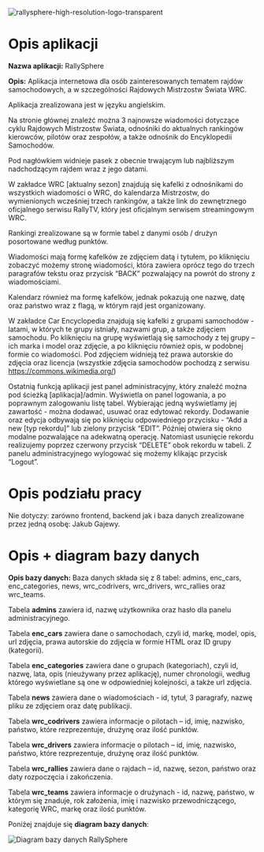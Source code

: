 ![rallysphere-high-resolution-logo-transparent](https://github.com/GajewyJ/RallySphere-Project/assets/90028969/d16f832f-1f26-46fb-82dc-c3d08ab43323)

# Opis aplikacji

**Nazwa aplikacji:** RallySphere

**Opis:** Aplikacja internetowa dla osób zainteresowanych tematem rajdów
samochodowych, a w szczególności Rajdowych Mistrzostw Świata
WRC.

Aplikacja zrealizowana jest w języku angielskim.

Na stronie głównej znaleźć można 3 najnowsze wiadomości dotyczące
cyklu Rajdowych Mistrzostw Świata, odnośniki do aktualnych rankingów
kierowców, pilotów oraz zespołów, a także odnośnik do Encyklopedii
Samochodów.

Pod nagłówkiem widnieje pasek z obecnie trwającym lub najbliższym
nadchodzącym rajdem wraz z jego datami.

W zakładce WRC [aktualny sezon] znajdują się kafelki z odnośnikami do
wszystkich wiadomości o WRC, do kalendarza Mistrzostw, do
wymienionych wcześniej trzech rankingów, a także link do zewnętrznego
oficjalnego serwisu RallyTV, który jest oficjalnym serwisem
streamingowym WRC.

Rankingi zrealizowane są w formie tabel z danymi osób / drużyn
posortowane według punktów.

Wiadomości mają formę kafelków ze zdjęciem datą i tytułem, po
kliknięciu zobaczyć możemy stronę wiadomości, która zawiera oprócz
tego do trzech paragrafów tekstu oraz przycisk “BACK” pozwalający na
powrót do strony z wiadomościami.

Kalendarz również ma formę kafelków, jednak pokazują one nazwę, datę
oraz państwo wraz z flagą, w którym rajd jest organizowany.

W zakładce Car Encyclopedia znajdują się kafelki z grupami
samochodów - latami, w których te grupy istniały, nazwami grup, a także
zdjęciem samochodu. Po kliknięciu na grupę wyświetlają
się samochody z tej grupy – ich marka i model oraz zdjęcie, a po
kliknięciu również opis, w podobnej formie co wiadomości. Pod
zdjęciem widnieją też prawa autorskie do zdjęcia oraz licencja
(wszystkie zdjęcia samochodów pochodzą z serwisu https://commons.wikimedia.org/)

Ostatnią funkcją aplikacji jest panel administracyjny, który znaleźć
można pod ścieżką [aplikacja]/admin. Wyświetla on panel logowania, a
po poprawnym zalogowaniu listę tabel. Wybierając jedną wyświetlamy
jej zawartość - można dodawać, usuwać oraz edytować rekordy.
Dodawanie oraz edycja odbywają się po kliknięciu odpowiedniego
przycisku - “Add a new [typ rekordu]” lub zielony przycisk “EDIT”. Później
otwiera się okno modalne pozwalające na adekwatną operację.
Natomiast usunięcie rekordu realizujemy poprzez czerwony przycisk
“DELETE” obok rekordu w tabeli. Z panelu administracyjnego wylogować
się możemy klikając przycisk “Logout”.

# Opis podziału pracy

Nie dotyczy: zarówno frontend, backend jak i baza danych zrealizowane
przez jedną osobę: Jakub Gajewy.

# Opis + diagram bazy danych

**Opis bazy danych:** Baza danych składa się z 8 tabel: admins, enc_cars,
enc_categories, news, wrc_codrivers, wrc_drivers, wrc_rallies oraz
wrc_teams.

Tabela **admins** zawiera id, nazwę użytkownika oraz hasło dla panelu
administracyjnego.

Tabela **enc_cars** zawiera dane o samochodach, czyli id, markę, model,
opis, url zdjęcia, prawa autorskie do zdjęcia w formie HTML oraz ID
grupy (kategorii).

Tabela **enc_categories** zawiera dane o grupach (kategoriach), czyli id,
nazwę, lata, opis (nieużywany przez aplikację), numer chronologii, według którego wyświetlane są one w odpowiedniej kolejności, a także
url zdjęcia.

Tabela **news** zawiera dane o wiadomościach - id, tytuł, 3 paragrafy,
nazwę pliku ze zdjęciem oraz datę publikacji.

Tabela **wrc_codrivers** zawiera informacje o pilotach – id, imię, nazwisko,
państwo, które rezprezentuje, drużynę oraz ilość punktów.

Tabela **wrc_drivers** zawiera informacje o pilotach – id, imię, nazwisko,
państwo, które rezprezentuje, drużynę oraz ilość punktów.

Tabela **wrc_rallies** zawiera dane o rajdach – id, nazwę, sezon, państwo
oraz daty rozpoczęcia i zakończenia.

Tabela **wrc_teams** zawiera informacje o drużynach - id, nazwę, państwo,
w którym się znaduje, rok założenia, imię i nazwisko przewodniczącego,
kategorię WRC, markę oraz ilość punktów.

Poniżej znajduje się **diagram bazy danych**:

![Diagram bazy danych RallySphere](https://github.com/GajewyJ/RallySphere-Project/assets/90028969/0c2de089-cb48-4c0d-ac97-0d1dd751ae99)
